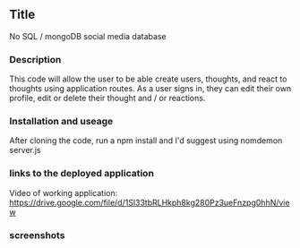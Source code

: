## Title
No SQL / mongoDB social media database

### Description
This code will allow the user to be able create users, thoughts, and react to thoughts using application routes. As a user signs in, they can edit their own profile, edit or delete their thought and / or reactions. 

### Installation and useage
After cloning the code, run a npm install and I'd suggest using nomdemon server.js

### links to the deployed application 
Video of working application: https://drive.google.com/file/d/1Sl33tbRLHkph8kg280Pz3ueFnzpg0hhN/view



### screenshots

